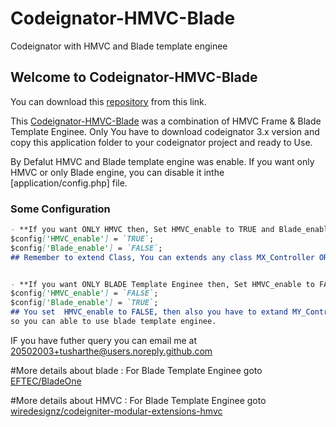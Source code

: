 # Codeignator-HMVC-Blade
Codeignator with HMVC and Blade template enginee


## Welcome to Codeignator-HMVC-Blade

You can download this  [repository](https://github.com/tusharthe/Codeignator-HMVC-Blade/) from this link.

This [Codeignator-HMVC-Blade](https://github.com/tusharthe/Codeignator-HMVC-Blade/) was a combination of HMVC Frame & Blade Template Enginee. Only You have to download codeignator 3.x version and copy this application folder to  your codeignator project and ready to Use. 

By Defalut HMVC and Blade template engine was enable. If you want only HMVC or only Blade engine,
 you can disable it inthe [application/config.php] file.


### Some Configuration
```markdown
- **If you want ONLY HMVC then, Set HMVC_enable to TRUE and Blade_enable to FALSE.**
$config['HMVC_enable'] = `TRUE`;
$config['Blade_enable'] = `FALSE`;
## Remember to extend Class, You can extends any class MX_Controller OR MY_Controller


- **If you want ONLY BLADE Template Enginee then, Set HMVC_enable to FALSE and Blade_enable to TRUE.**
$config['HMVC_enable'] = `FALSE`;
$config['Blade_enable'] = `TRUE`;
## You set  HMVC_enable to FALSE, then also you have to extand MY_Controller Class, 
so you can able to use blade template enginee.
```


IF you have futher query you can email me at 20502003+tusharthe@users.noreply.github.com

#More details about blade : 
For Blade Template Enginee goto [EFTEC/BladeOne](https://github.com/EFTEC/BladeOne)

#More details about HMVC : 
For Blade Template Enginee goto [wiredesignz/codeigniter-modular-extensions-hmvc](https://bitbucket.org/wiredesignz/codeigniter-modular-extensions-hmvc)

